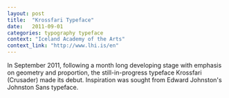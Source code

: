```yaml
---
layout: post
title:  "Krossfari Typeface"
date:   2011-09-01
categories: typography typeface
context: "Iceland Academy of the Arts"
context_link: "http://www.lhi.is/en"
---
```


In September 2011, following a month long developing stage with emphasis on geometry and proportion, the still-in-progress typeface Krossfari (Crusader) made its debut. Inspiration was sought from Edward Johnston's Johnston Sans typeface.

<img src="https://dl.dropboxusercontent.com/s/4a8bc6gcuqcgo79/piece-krossfari-cover.jpg?dl=0" alt="">

<img src="https://dl.dropboxusercontent.com/s/k2nfa8utul4mi96/piece-krossfari-detail1.jpg?dl=0" alt="">